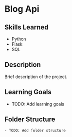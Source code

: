 # Blog Api

## Skills Learned
- Python
- Flask
- SQL

## Description
Brief description of the project.

## Learning Goals
- TODO: Add learning goals

## Folder Structure
```
- TODO: Add folder structure
```
